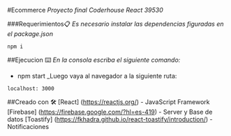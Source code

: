 #Ecommerce
_Proyecto final Coderhouse React 39530_

###Requerimientos📋
_Es necesario instalar las dependencias figuradas en el package.json_

```
npm i
```

##Ejecucion ⌨️
_En la consola escriba el siguiente comando:_

- npm start
_Luego vaya al navegador a la siguiente ruta:

```
localhost: 3000
```

##Creado con 🛠️
[React] (https://reactjs.org/) - JavaScript Framework
[Firebase] (https://firebase.google.com/?hl=es-419) - Server y Base de datos
[Toastify] (https://fkhadra.github.io/react-toastify/introduction/) - Notificaciones